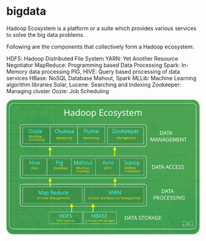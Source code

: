 # bigdata

Hadoop Ecosystem is a platform or a suite which provides various services to solve the big data problems.

Following are the components that collectively form a Hadoop ecosystem:

HDFS: Hadoop Distributed File System
YARN: Yet Another Resource Negotiator
MapReduce: Programming based Data Processing
Spark: In-Memory data processing
PIG, HIVE: Query based processing of data services
HBase: NoSQL Database
Mahout, Spark MLLib: Machine Learning algorithm libraries
Solar, Lucene: Searching and Indexing
Zookeeper: Managing cluster
Oozie: Job Scheduling

![alt text](https://github.com/samirsahoo007/bigdata/blob/master/hadoop/images/HadoopEcosystem-min.png)
